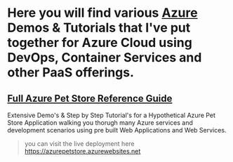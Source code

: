 # Here you will find various [Azure](https://ms.portal.azure.com/) Demos & Tutorials that I've put together for Azure Cloud using DevOps, Container Services and other PaaS offerings.

## [Full Azure Pet Store Reference Guide](https://github.com/chtrembl/azure-cloud/tree/main/petstore)

   Extensive Demo's & Step by Step Tutorial's for a Hypothetical Azure Pet Store Application walking you thorugh many Azure services and development scenarios using pre built Web Applications and Web Services.

> you can visit the live deployment here https://azurepetstore.azurewebsites.net
